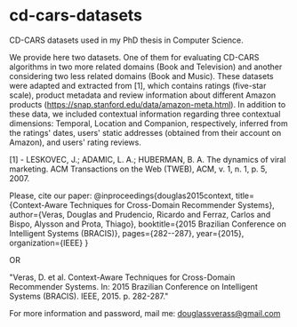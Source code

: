 # cd-cars-datasets
CD-CARS datasets used in my PhD thesis in Computer Science.

We provide here two datasets. One of them for evaluating CD-CARS algorithms in two more related domains (Book and Television) and another considering two less related domains (Book and Music). These datasets were adapted and extracted from [1], which contains ratings (five-star scale), product metadata and review information about different Amazon products (https://snap.stanford.edu/data/amazon-meta.html). In addition to these data, we included contextual information regarding three contextual dimensions: Temporal, Location and Companion, respectively, inferred from the ratings' dates, users' static addresses (obtained from their account on Amazon), and users' rating reviews.

[1] - LESKOVEC, J.; ADAMIC, L. A.; HUBERMAN, B. A. The dynamics of viral marketing. ACM Transactions on the Web (TWEB), ACM, v. 1, n. 1, p. 5, 2007.

Please, cite our paper: 
@inproceedings{douglas2015context,
  title={Context-Aware Techniques for Cross-Domain Recommender Systems},
  author={Veras, Douglas and Prudencio, Ricardo and Ferraz, Carlos and Bispo, Alysson and Prota, Thiago},
  booktitle={2015 Brazilian Conference on Intelligent Systems (BRACIS)},
  pages={282--287},
  year={2015},
  organization={IEEE}
}

OR 

"Veras, D. et al. Context-Aware Techniques for Cross-Domain Recommender Systems. In: 2015 Brazilian Conference on Intelligent Systems (BRACIS). IEEE, 2015. p. 282-287."

For more information and password, mail me: douglassverass@gmail.com
